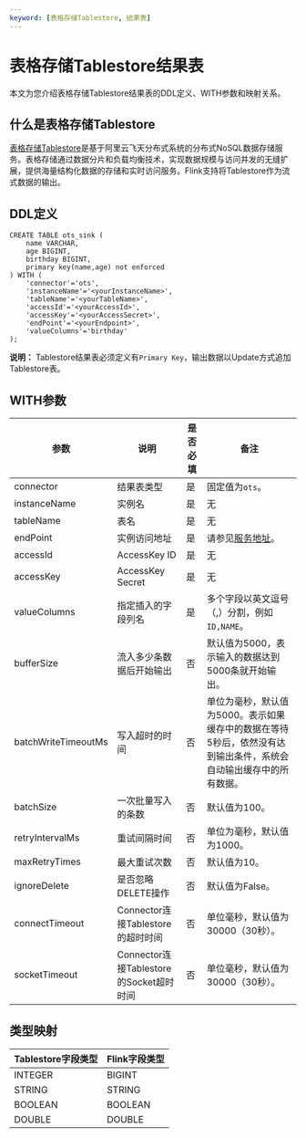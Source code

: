 ```yaml
---
keyword: [表格存储Tablestore, 结果表]
---
```


# 表格存储Tablestore结果表

本文为您介绍表格存储Tablestore结果表的DDL定义、WITH参数和映射关系。

## 什么是表格存储Tablestore

[表格存储Tablestore](/cn.zh-CN/产品简介/什么是表格存储.md)是基于阿里云飞天分布式系统的分布式NoSQL数据存储服务。表格存储通过数据分片和负载均衡技术，实现数据规模与访问并发的无缝扩展，提供海量结构化数据的存储和实时访问服务。Flink支持将Tablestore作为流式数据的输出。

## DDL定义

```
CREATE TABLE ots_sink (
    name VARCHAR,
    age BIGINT,
    birthday BIGINT,
    primary key(name,age) not enforced
) WITH (
    'connector'='ots',
    'instanceName'='<yourInstanceName>',
    'tableName'='<yourTableName>',
    'accessId'='<yourAccessId>',
    'accessKey'='<yourAccessSecret>',
    'endPoint'='<yourEndpoint>',
    'valueColumns'='birthday'
); 
```

**说明：** Tablestore结果表必须定义有`Primary Key`，输出数据以Update方式追加Tablestore表。

## WITH参数

|参数|说明|是否必填|备注|
|--|--|----|--|
|connector|结果表类型|是|固定值为`ots`。|
|instanceName|实例名|是|无|
|tableName|表名|是|无|
|endPoint|实例访问地址|是|请参见[服务地址](/cn.zh-CN/功能介绍/基础概念/服务地址.md)。|
|accessId|AccessKey ID|是|无|
|accessKey|AccessKey Secret|是|无|
|valueColumns|指定插入的字段列名|是|多个字段以英文逗号（,）分割，例如`ID,NAME`。|
|bufferSize|流入多少条数据后开始输出|否|默认值为5000，表示输入的数据达到5000条就开始输出。|
|batchWriteTimeoutMs|写入超时的时间|否|单位为毫秒，默认值为5000。表示如果缓存中的数据在等待5秒后，依然没有达到输出条件，系统会自动输出缓存中的所有数据。|
|batchSize|一次批量写入的条数|否|默认值为100。|
|retryIntervalMs|重试间隔时间|否|单位为毫秒，默认值为1000。|
|maxRetryTimes|最大重试次数|否|默认值为10。|
|ignoreDelete|是否忽略DELETE操作|否|默认值为False。|
|connectTimeout|Connector连接Tablestore的超时时间|否|单位毫秒，默认值为30000（30秒）。|
|socketTimeout|Connector连接Tablestore的Socket超时时间|否|单位毫秒，默认值为30000（30秒）。|

## 类型映射

|Tablestore字段类型|Flink字段类型|
|--------------|---------|
|INTEGER|BIGINT|
|STRING|STRING|
|BOOLEAN|BOOLEAN|
|DOUBLE|DOUBLE|


